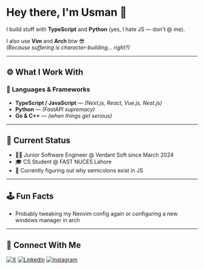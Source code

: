 # Hey there, I'm Usman 👋

I build stuff with **TypeScript** and **Python** (yes, I hate JS — don't @ me).

I also use **Vim** and **Arch** btw 😎  
*(Because suffering is character-building... right?)*

---

## ⚙️ What I Work With

### 🧠 Languages & Frameworks
- **TypeScript / JavaScript** — _(Next.js, React, Vue.js, Nest.js)_
- **Python** — _(FastAPI supremacy)_
- **Go & C++** — _(when things get serious)_

---

## 💬 Current Status

- 🧑‍💻 Junior Software Engineer @ Verdant Soft since March 2024  
- 🎓 CS Student @ FAST NUCES Lahore  
- 🧠 Currently figuring out why semicolons exist in JS

---

## 🕹️ Fun Facts

- Probably tweaking my Neovim config again or configuring a new windows manager in arch

---

## 📡 Connect With Me

[![X](https://img.shields.io/badge/X-000000?style=for-the-badge&logo=x&logoColor=white)](https://x.com/Usman2519)
[![LinkedIn](https://img.shields.io/badge/LinkedIn-0077B5?style=for-the-badge&logo=linkedin&logoColor=white)](https://pk.linkedin.com/in/muhammad-usman-071b12263)
[![Instagram](https://img.shields.io/badge/Instagram-E4405F?style=for-the-badge&logo=instagram&logoColor=white)](https://www.instagram.com/_usmankhalil_/)

